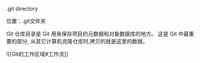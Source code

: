 .git directory

位置：.git文件夹

Git 仓库目录是 Git 用来保存项目的元数据和对象数据库的地方。 这是 Git 中最重要的部分, 从其它计算机克隆仓库时,拷贝的就是这里的数据。

![[Git的工作区域#工作流]]
